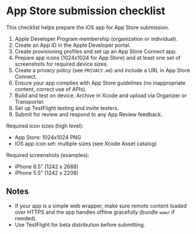 App Store submission checklist
=============================

This checklist helps prepare the iOS app for App Store submission.

1. Apple Developer Program membership (organization or individual).
2. Create an App ID in the Apple Developer portal.
3. Create provisioning profiles and set up an App Store Connect app.
4. Prepare app icons (1024x1024 for App Store) and at least one set of screenshots for required device sizes.
5. Create a privacy policy (see `PRIVACY.md`) and include a URL in App Store Connect.
6. Ensure your app complies with App Store guidelines (no inappropriate content, correct use of APIs).
7. Build and test on device. Archive in Xcode and upload via Organizer or Transporter.
8. Set up TestFlight testing and invite testers.
9. Submit for review and respond to any App Review feedback.

Required icon sizes (high level):
- App Store: 1024x1024 PNG
- iOS app icon set: multiple sizes (see Xcode Asset catalog)

Required screenshots (examples):
- iPhone 6.5" (1242 x 2688)
- iPhone 5.5" (1242 x 2208)

Notes
-----
- If your app is a simple web wrapper, make sure remote content loaded over HTTPS and the app handles offline gracefully (bundle `www/` if needed).
- Use TestFlight for beta distribution before submitting.
